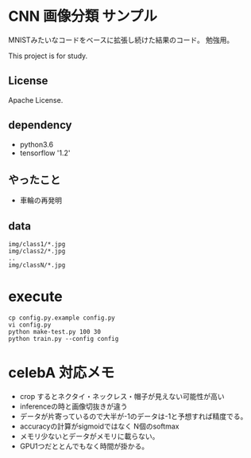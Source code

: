# CNN 画像分類 サンプル

MNISTみたいなコードをベースに拡張し続けた結果のコード。
勉強用。

This project is for study.

## License

Apache License.

## dependency

* python3.6
* tensorflow '1.2'

## やったこと

* 車輪の再発明

## data

```
img/class1/*.jpg
img/class2/*.jpg
..
img/classN/*.jpg
```

# execute

```
cp config.py.example config.py
vi config.py
python make-test.py 100 30
python train.py --config config
```

# celebA 対応メモ

* crop するとネクタイ・ネックレス・帽子が見えない可能性が高い
* inferenceの時と画像切抜きが違う
* データが片寄っているので大半が-1のデータは-1と予想すれば精度でる。
* accuracyの計算がsigmoidではなく N個のsoftmax
* メモリ少ないとデータがメモリに載らない。
* GPU1つだととんでもなく時間が掛かる。
